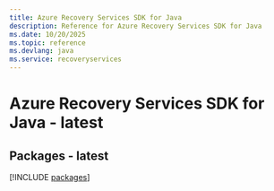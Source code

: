 ```yaml
---
title: Azure Recovery Services SDK for Java
description: Reference for Azure Recovery Services SDK for Java
ms.date: 10/20/2025
ms.topic: reference
ms.devlang: java
ms.service: recoveryservices
---
```

# Azure Recovery Services SDK for Java - latest
## Packages - latest
[!INCLUDE [packages](recovery-services-index.md)]